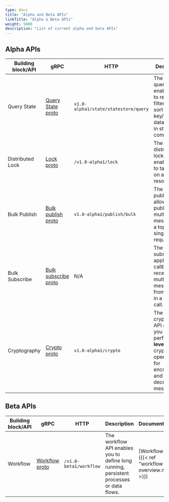 ```yaml
---
type: docs
title: "Alpha and Beta APIs"
linkTitle: "Alpha & Beta APIs"
weight: 5000
description: "List of current alpha and beta APIs"
---
```


## Alpha APIs

| Building block/API | gRPC | HTTP | Description | Documentation | Version introduced | 
| ------------------ | ---- | ---- | ----------- | ------------- | ------------------ |
| Query State    | [Query State proto](https://github.com/dapr/dapr/blob/5aba3c9aa4ea9b3f388df125f9c66495b43c5c9e/dapr/proto/runtime/v1/dapr.proto#L44)     | `v1.0-alpha1/state/statestore/query` | The state query API enables you to retrieve, filter, and sort the key/value data stored in state store components. | [Query State API]({{< ref "howto-state-query-api.md" >}}) | v1.5 |
| Distributed Lock    | [Lock proto](https://github.com/dapr/dapr/blob/5aba3c9aa4ea9b3f388df125f9c66495b43c5c9e/dapr/proto/runtime/v1/dapr.proto#L112)     | `/v1.0-alpha1/lock` | The distributed lock API enables you to take a lock on a resource.	 | [Distributed Lock API]({{< ref "distributed-lock-api-overview.md" >}}) | v1.8 |
| Bulk Publish    | [Bulk publish proto](https://github.com/dapr/dapr/blob/5aba3c9aa4ea9b3f388df125f9c66495b43c5c9e/dapr/proto/runtime/v1/dapr.proto#L59)     | `v1.0-alpha1/publish/bulk` | The bulk publish API allows you to publish multiple messages to a topic in a single request. | [Bulk Publish and Subscribe API]({{< ref "pubsub-bulk.md" >}}) | v1.10 |
| Bulk Subscribe   | [Bulk subscribe proto](https://github.com/dapr/dapr/blob/5aba3c9aa4ea9b3f388df125f9c66495b43c5c9e/dapr/proto/runtime/v1/appcallback.proto#L57)     | N/A | The bulk subscribe application callback receives multiple messages from a topic in a single call. | [Bulk Publish and Subscribe API]({{< ref "pubsub-bulk.md" >}}) | v1.10 |
| Cryptography    |  [Crypto proto](https://github.com/dapr/dapr/blob/5aba3c9aa4ea9b3f388df125f9c66495b43c5c9e/dapr/proto/runtime/v1/dapr.proto#L118)    | `v1.0-alpha1/crypto` | The cryptography API enables you to perform **high level** cryptography operations for encrypting and decrypting messages. | [Cryptography API]({{< ref "cryptography-overview.md" >}}) | v1.11 |

## Beta APIs

| Building block/API | gRPC | HTTP | Description | Documentation | Version introduced | 
| ------------------ | ---- | ---- | ----------- | ------------- | ------------------ |
| Workflow    |  [Workflow proto](https://github.com/dapr/dapr/blob/5aba3c9aa4ea9b3f388df125f9c66495b43c5c9e/dapr/proto/runtime/v1/dapr.proto#L151)    | `/v1.0-beta1/workflow` | The workflow API enables you to define long running, persistent processes or data flows.	 | [Workflow API]({{< ref "workflow-overview.md" >}}) | v1.10 |

